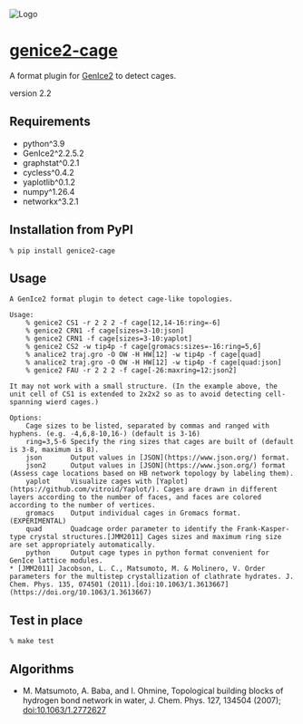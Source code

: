 ![Logo](https://raw.githubusercontent.com/vitroid/GenIce/develop/logo/genice-v0.png)

# [genice2-cage](https://github.com/vitroid/genice-cage)

A format plugin for [GenIce2](https://github.com/vitroid/GenIce) to detect cages.

version 2.2

## Requirements

* python^3.9
* GenIce2^2.2.5.2
* graphstat^0.2.1
* cycless^0.4.2
* yaplotlib^0.1.2
* numpy^1.26.4
* networkx^3.2.1


## Installation from PyPI

```shell
% pip install genice2-cage
```

## Usage
        
    A GenIce2 format plugin to detect cage-like topologies.

    Usage:
        % genice2 CS1 -r 2 2 2 -f cage[12,14-16:ring=-6]
        % genice2 CRN1 -f cage[sizes=3-10:json]
        % genice2 CRN1 -f cage[sizes=3-10:yaplot]
        % genice2 CS2 -w tip4p -f cage[gromacs:sizes=-16:ring=5,6]
        % analice2 traj.gro -O OW -H HW[12] -w tip4p -f cage[quad]
        % analice2 traj.gro -O OW -H HW[12] -w tip4p -f cage[quad:json]
        % genice2 FAU -r 2 2 2 -f cage[-26:maxring=12:json2]

    It may not work with a small structure. (In the example above, the unit cell of CS1 is extended to 2x2x2 so as to avoid detecting cell-spanning wierd cages.)

    Options:
        Cage sizes to be listed, separated by commas and ranged with hyphens. (e.g. -4,6,8-10,16-) (default is 3-16)
        ring=3,5-6 Specify the ring sizes that cages are built of (default is 3-8, maximum is 8).
        json       Output values in [JSON](https://www.json.org/) format.
        json2      Output values in [JSON](https://www.json.org/) format (Assess cage locations based on HB network topology by labeling them).
        yaplot     Visualize cages with [Yaplot](https://github.com/vitroid/Yaplot/). Cages are drawn in different layers according to the number of faces, and faces are colored according to the number of vertices.
        gromacs    Output individual cages in Gromacs format. (EXPERIMENTAL)
        quad       Quadcage order parameter to identify the Frank-Kasper-type crystal structures.[JMM2011] Cages sizes and maximum ring size are set appropriately automatically.
        python     Output cage types in python format convenient for GenIce lattice modules.
    * [JMM2011] Jacobson, L. C., Matsumoto, M. & Molinero, V. Order parameters for the multistep crystallization of clathrate hydrates. J. Chem. Phys. 135, 074501 (2011).[doi:10.1063/1.3613667](https://doi.org/10.1063/1.3613667)



## Test in place

```shell
% make test
```

## Algorithms

* M. Matsumoto, A. Baba, and I. Ohmine, Topological building blocks of hydrogen bond network in water, J. Chem. Phys. 127, 134504 (2007); [doi:10.1063/1.2772627](http://dx.doi.org/doi:10.1063/1.2772627)
